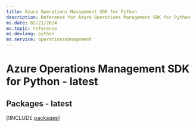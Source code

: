 ```yaml
---
title: Azure Operations Management SDK for Python
description: Reference for Azure Operations Management SDK for Python
ms.date: 02/21/2024
ms.topic: reference
ms.devlang: python
ms.service: operationsmanagement
---
```

# Azure Operations Management SDK for Python - latest
## Packages - latest
[!INCLUDE [packages](operations-management-index.md)]